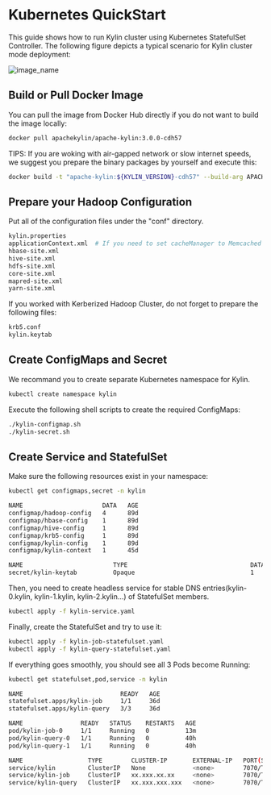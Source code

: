 # Kubernetes QuickStart

This guide shows how to run Kylin cluster using Kubernetes StatefulSet Controller. The following figure depicts a typical scenario for Kylin cluster mode deployment:

![image_name](http://kylin.apache.org/images/install/kylin_server_modes.png)

## Build or Pull Docker Image

You can pull the image from Docker Hub directly if you do not want to build the image locally:

```bash
docker pull apachekylin/apache-kylin:3.0.0-cdh57
```

TIPS: If you are woking with air-gapped network or slow internet speeds, we suggest you prepare the binary packages by yourself and execute this:

```bash
docker build -t "apache-kylin:${KYLIN_VERSION}-cdh57" --build-arg APACHE_MIRRORS=http://127.0.0.1:8000 .
```

## Prepare your Hadoop Configuration

Put all of the configuration files under the "conf" directory.

```bash
kylin.properties
applicationContext.xml  # If you need to set cacheManager to Memcached
hbase-site.xml
hive-site.xml
hdfs-site.xml
core-site.xml
mapred-site.xml
yarn-site.xml
```

If you worked with Kerberized Hadoop Cluster, do not forget to prepare the following files:

```bash
krb5.conf
kylin.keytab
```

## Create ConfigMaps and Secret

We recommand you to create separate Kubernetes namespace for Kylin.

```bash
kubectl create namespace kylin
```

Execute the following shell scripts to create the required ConfigMaps:

```bash
./kylin-configmap.sh
./kylin-secret.sh
```

## Create Service and StatefulSet

Make sure the following resources exist in your namespace:

```bash
kubectl get configmaps,secret -n kylin

NAME                      DATA   AGE
configmap/hadoop-config   4      89d
configmap/hbase-config    1      89d
configmap/hive-config     1      89d
configmap/krb5-config     1      89d
configmap/kylin-config    1      89d
configmap/kylin-context   1      45d

NAME                         TYPE                                  DATA   AGE
secret/kylin-keytab          Opaque                                1      89d

```

Then, you need to create headless service for stable DNS entries(kylin-0.kylin, kylin-1.kylin, kylin-2.kylin...) of StatefulSet members.

```bash
kubectl apply -f kylin-service.yaml
```

Finally, create the StatefulSet and try to use it:

```bash
kubectl apply -f kylin-job-statefulset.yaml
kubectl apply -f kylin-query-statefulset.yaml
```

If everything goes smoothly, you should see all 3 Pods become Running:

```bash
kubectl get statefulset,pod,service -n kylin

NAME                           READY   AGE
statefulset.apps/kylin-job     1/1     36d
statefulset.apps/kylin-query   3/3     36d

NAME                READY   STATUS    RESTARTS   AGE
pod/kylin-job-0     1/1     Running   0          13m
pod/kylin-query-0   1/1     Running   0          40h
pod/kylin-query-1   1/1     Running   0          40h

NAME                  TYPE        CLUSTER-IP       EXTERNAL-IP   PORT(S)    AGE
service/kylin         ClusterIP   None             <none>        7070/TCP   58d
service/kylin-job     ClusterIP   xx.xxx.xx.xx     <none>        7070/TCP   89d
service/kylin-query   ClusterIP   xx.xxx.xxx.xxx   <none>        7070/TCP   89d
```
